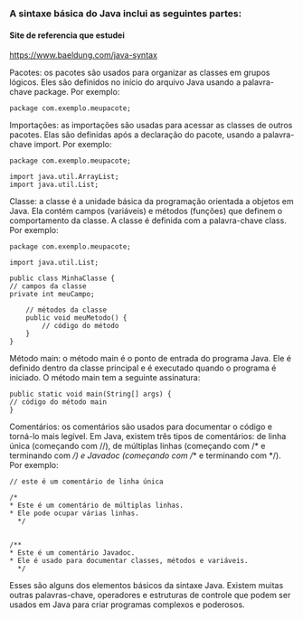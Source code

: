 ### A sintaxe básica do Java inclui as seguintes partes:


#### Site de referencia que estudei
https://www.baeldung.com/java-syntax


Pacotes: os pacotes são usados para organizar as classes em grupos lógicos. Eles são definidos no início do arquivo Java usando a palavra-chave package. Por exemplo:


```package com.exemplo.meupacote;```


Importações: as importações são usadas para acessar as classes de outros pacotes. Elas são definidas após a declaração do pacote, usando a palavra-chave import. Por exemplo:

```
package com.exemplo.meupacote;

import java.util.ArrayList;
import java.util.List;

```

Classe: a classe é a unidade básica da programação orientada a objetos em Java. Ela contém campos (variáveis) e métodos (funções) que definem o comportamento da classe. A classe é definida com a palavra-chave class. Por exemplo:


```
package com.exemplo.meupacote;

import java.util.List;

public class MinhaClasse {
// campos da classe
private int meuCampo;

    // métodos da classe
    public void meuMetodo() {
        // código do método
    }
}

```

Método main: o método main é o ponto de entrada do programa Java. Ele é definido dentro da classe principal e é executado quando o programa é iniciado. O método main tem a seguinte assinatura:

```
public static void main(String[] args) {
// código do método main
}

```


Comentários: os comentários são usados para documentar o código e torná-lo mais legível. Em Java, existem três tipos de comentários: de linha única (começando com //), de múltiplas linhas (começando com /* e terminando com */) e Javadoc (começando com /** e terminando com */). Por exemplo:

```
// este é um comentário de linha única

/*
* Este é um comentário de múltiplas linhas.
* Ele pode ocupar várias linhas.
  */


/**
* Este é um comentário Javadoc.
* Ele é usado para documentar classes, métodos e variáveis.
  */

```


Esses são alguns dos elementos básicos da sintaxe Java. Existem muitas outras palavras-chave, operadores e estruturas de controle que podem ser usados em Java para criar programas complexos e poderosos.
